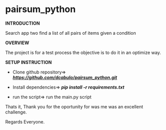 # pairsum_python

**INTRODUCTION**

Search app two find a list of all pairs of items given a condition

**OVERVIEW**

The project is for a test process the objective is to do it in an optimize way. 

**SETUP INSTRUCTION**

* Clone github repository=> ***https://github.com/dcabulo/pairsum_python.git***

* Install dependencies=> ***pip install -r requirements.txt***

* run the script=> run the main.py script

Thats it, Thank you for the oportunity for was me was an excellent challenge.

Regards Everyone.
